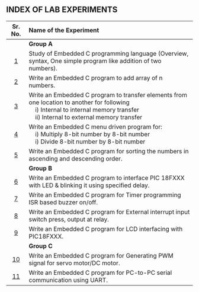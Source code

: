 ## INDEX OF LAB EXPERIMENTS

|       Sr. No.       | Name of the Experiment                                                                                                                                                                                                               |
| :-----------------: | :----------------------------------------------------------------------------------------------------------------------------------------------------------------------------------------------------------------------------------- |
|                     | **Group A**                                                                                                                                                                                                                          |
| [1](Assignment-01)  | Study of Embedded C programming language (Overview, syntax, One simple program like addition of two numbers).                                                                                                                        |
| [2](Assignment-02)  | Write an Embedded C program to add array of n numbers.                                                                                                                                                                               |
| [3](Assignment-03)  | Write an Embedded C program to transfer elements from one location to another for following <br>&nbsp;&nbsp;&nbsp;&nbsp;i) Internal to internal memory transfer <br>&nbsp;&nbsp;&nbsp;&nbsp;ii) Internal to external memory transfer |
| [4](Assignment-04)  | Write an Embedded C menu driven program for:<br>&nbsp;&nbsp;&nbsp;&nbsp;i) Multiply 8-bit number by 8-bit number<br>&nbsp;&nbsp;&nbsp;&nbsp;i) Divide 8-bit number by 8-bit number                                                   |
| [5](Assignment-05)  | Write an Embedded C program for sorting the numbers in ascending and descending order.                                                                                                                                               |
|                     | **Group B**                                                                                                                                                                                                                          |
| [6](Assignment-06)  | Write an Embedded C program to interface PIC 18FXXX with LED & blinking it using specified delay.                                                                                                                                    |
| [7](Assignment-07)  | Write an Embedded C program for Timer programming ISR based buzzer on/off.                                                                                                                                                           |
| [8](Assignment-08)  | Write an Embedded C program for External interrupt input switch press, output at relay.                                                                                                                                              |
| [9](Assignment-09)  | Write an Embedded C program for LCD interfacing with PIC18FXXX.                                                                                                                                                                      |
|                     | **Group C**                                                                                                                                                                                                                          |
| [10](Assignment-10) | Write an Embedded C program for Generating PWM signal for servo motor/DC motor.                                                                                                                                                      |
| [11](Assignment-11) | Write an Embedded C program for PC-to-PC serial communication using UART.                                                                                                                                                            |
